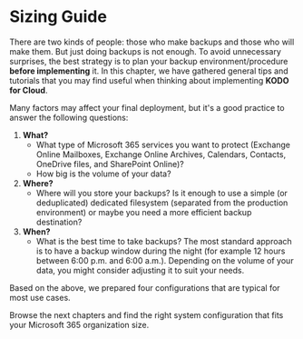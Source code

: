 # Sizing Guide

There are two kinds of people: those who make backups and those who will make them. But just doing backups is not enough. To avoid unnecessary surprises, the best strategy is to plan your backup environment/procedure **before implementing** it. In this chapter, we have gathered general tips and tutorials that you may find useful when thinking about implementing **KODO for Cloud**.

Many factors may affect your final deployment, but it's a good practice to answer the following questions:

1. **What?**
   * What type of Microsoft 365 services you want to protect \(Exchange Online Mailboxes, Exchange Online Archives, Calendars, Contacts, OneDrive files, and SharePoint Online\)? 
   * How big is the volume of your data? 
2. **Where?**
   * Where will you store your backups? Is it enough to use a simple \(or deduplicated\) dedicated filesystem \(separated from the production environment\) or maybe you need a more efficient backup destination?
3. **When?**
   * What is the best time to take backups? The most standard approach is to have a backup window during the night \(for example 12 hours between 6:00 p.m. and 6:00 a.m.\). Depending on the volume of your data, you might consider adjusting it to suit your needs.

Based on the above, we prepared four configurations that are typical for most use cases.

Browse the next chapters and find the right system configuration that fits your Microsoft 365 organization size.



